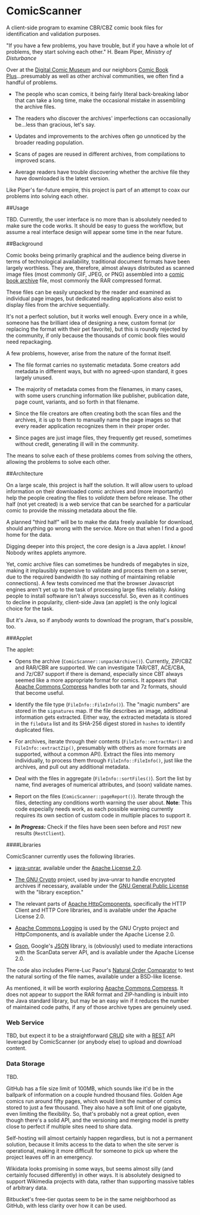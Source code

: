 # ComicScanner
A client-side program to examine CBR/CBZ comic book files for identification and validation purposes.

"If you have a few problems, you have trouble, but if you have a whole lot of problems, they start solving each other."  H. Beam Piper, _Ministry of Disturbance_

Over at the [Digital Comic Museum](http://digitalcomicmuseum.com/) and our neighbors [Comic Book Plus](http://comicbookplus.com/)...presumably as well as other archival communities, we often find a handful of problems.

 - The people who scan comics, it being fairly literal back-breaking labor that can take a long time, make the occasional mistake in assembling the archive files.

 - The readers who discover the archives' imperfections can occasionally be...less than gracious, let's say.

 - Updates and improvements to the archives often go unnoticed by the broader reading population.

 - Scans of pages are reused in different archives, from compilations to improved scans.

 - Average readers have trouble discovering whether the archive file they have downloaded is the latest version.

Like Piper's far-future empire, this project is part of an attempt to coax our problems into solving each other.

##Usage

TBD.  Currently, the user interface is no more than is absolutely needed to make sure the code works.  It should be easy to guess the workflow, but assume a real interface design will appear some time in the near future.

##Background

Comic books being primarily graphical and the audience being diverse in terms of technological availability, traditional document formats have been largely worthless.  They are, therefore, almost always distributed as scanned image files (most commonly GIF, JPEG, or PNG) assembled into a [comic book archive](https://en.wikipedia.org/wiki/Comic_book_archive) file, most commonly the RAR compressed format.

These files can be easily unpacked by the reader and examined as individual page images, but dedicated reading applications also exist to display files from the archive sequentially.

It's not a perfect solution, but it works well enough.  Every once in a while, someone has the brilliant idea of designing a new, custom format (or replacing the format with their pet favorite), but this is roundly rejected by the community, if only because the thousands of comic book files would need repackaging.

A few problems, however, arise from the nature of the format itself.

 - The file format carries no systematic metadata.  Some creators add metadata in different ways, but with no agreed-upon standard, it goes largely unused.

 - The majority of metadata comes from the filenames, in many cases, with some users crunching information like publisher, publication date, page count, variants, and so forth in that filename.

 - Since the file creators are often creating both the scan files and the archives, it is up to them to manually name the page images so that every reader application recognizes them in their proper order.

 - Since pages are just image files, they frequently get reused, sometimes without credit, generating ill will in the community.

The means to solve each of these problems comes from solving the others, allowing the problems to solve each other.

##Architecture

On a large scale, this project is half the solution.  It will allow users to upload information on their downloaded comic archives and (more importantly) help the people creating the files to _validate_ them before release.  The other half (not yet created) is a web service that can be searched for a particular comic to provide the missing metadata about the file.

A planned "third half" will be to make the data freely available for download, should anything go wrong with the service.  More on that when I find a good home for the data.

Digging deeper into this project, the core design is a Java applet.  I _know_!  Nobody writes applets anymore.

Yet, comic archive files can sometimes be hundreds of megabytes in size, making it implausibly expensive to validate and process them on a server, due to the required bandwidth (to say nothing of maintaining reliable connections).  A few tests convinced me that the browser Javascript engines aren't yet up to the task of processing large files reliably.  Asking people to install software isn't always successful.  So, even as it continues to decline in popularity, client-side Java (an applet) is the only logical choice for the task.

But it's Java, so if anybody _wants_ to download the program, that's possible, too.

###Applet

The applet:

 - Opens the archive (`ComicScanner::unpackArchive()`).  Currently, ZIP/CBZ and RAR/CBR are supported.  We can investigate TAR/CBT, ACE/CBA, and 7z/CB7 support if there is demand, especially since CBT always seemed like a more appropriate format for comics.  It appears that [Apache Commons Compress](https://commons.apache.org/proper/commons-compress/) handles both tar and 7z formats, should that become useful.

 - Identify the file type (`FileInfo::FileInfo()`).  The "magic numbers" are stored in the `signatures` map.  If the file describes an image, additional information gets extracted.  Either way, the extracted metadata is stored in the `fileData` list and its SHA-256 digest stored in `hashes` to identify duplicated files.

 - For archives, iterate through their contents (`FileInfo::extractRar()` and `FileInfo::extractZip()`, presumably with others as more formats are supported, without a common API).  Extract the files into memory individually, to process them through `FileInfo::FileInfo()`, just like the archives, and pull out any additional metadata.

 - Deal with the files in aggregate (`FileInfo::sortFiles()`).  Sort the list by name, find averages of numerical attributes, and (soon) validate names.

 - Report on the files (`ComicScanner::pageReport()`).  Iterate through the files, detecting any conditions worth warning the user about.  __Note__:  This code especially needs work, as each possible warning currently requires its own section of custom code in multiple places to support it.

 - ___In Progress:___  Check if the files have been seen before and `POST` new results (`RestClient`).

####Libraries

ComicScanner currently uses the following libraries.

 - [java-unrar](https://code.google.com/p/java-unrar/), available under the [Apache License 2.0](https://www.apache.org/licenses/LICENSE-2.0).

 - [The GNU Crypto](https://www.gnu.org/software/gnu-crypto/) project, used by java-unrar to handle encrypted archives if necessary, available under the [GNU General Public License](https://www.gnu.org/copyleft/gpl.html) with the "library exception."

 - The relevant parts of [Apache HttpComponents](https://hc.apache.org/), specifically the HTTP Client and HTTP Core libraries, and is available under the Apache License 2.0.

 - [Apache Commons Logging](https://commons.apache.org/proper/commons-logging/) is used by the GNU Crypto project and HttpComponents, and is available under the Apache License 2.0.

 - [Gson](https://github.com/google/gson), Google's [JSON](http://json.org/) library, is (obviously) used to mediate interactions with the ScanData server API, and is available under the Apache License 2.0.

The code also includes Pierre-Luc Paour's [Natural Order Comparator](http://www.java2s.com/Code/Java/Collections-Data-Structure/NaturalOrderComparator.htm) to test the natural sorting of the file names, available under a BSD-like license.

As mentioned, it will be worth exploring [Apache Commons Compress](https://commons.apache.org/proper/commons-compress/).  It does not appear to support the RAR format and ZIP-handling is inbuilt into the Java standard library, but may be an easy win if it reduces the number of maintained code paths, if any of those archive types are genuinely used.

### Web Service

TBD, but expect it to be a straightforward [CRUD](https://en.wikipedia.org/wiki/Create,_read,_update_and_delete) site with a [REST](https://en.wikipedia.org/wiki/Representational_state_transfer) API leveraged by ComicScanner (or anybody else) to upload and download content.

### Data Storage

TBD.

GitHub has a file size limit of 100MB, which sounds like it'd be in the ballpark of information on a couple hundred thousand files.  Golden Age comics run around fifty pages, which would limit the number of comics stored to just a few thousand.  They also have a soft limit of one gigabyte, even limiting the flexibility.  So, that's probably not a great option, even though there's a solid API, and the versioning and merging model is pretty close to perfect if multiple sites need to share data.

Self-hosting will almost certainly happen regardless, but is not a permanent solution, because it limits access to the data to when the site server is operational, making it more difficult for someone to pick up where the project leaves off in an emergency.

Wikidata looks promising in some ways, but seems almost silly (and certainly focused differently) in other ways.  It is absolutely designed to support Wikimedia projects with data, rather than supporting massive tables of arbitrary data.

Bitbucket's free-tier quotas seem to be in the same neighborhood as GitHub, with less clarity over how it can be used.


